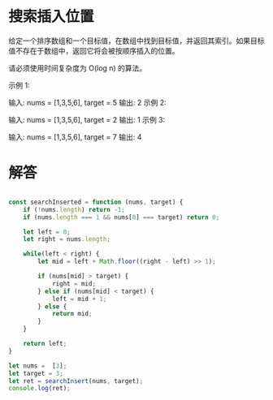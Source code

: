 # 搜索插入位置
给定一个排序数组和一个目标值，在数组中找到目标值，并返回其索引。如果目标值不存在于数组中，返回它将会被按顺序插入的位置。

请必须使用时间复杂度为 O(log n) 的算法。


示例 1:

输入: nums = [1,3,5,6], target = 5
输出: 2
示例 2:

输入: nums = [1,3,5,6], target = 2
输出: 1
示例 3:

输入: nums = [1,3,5,6], target = 7
输出: 4


# 解答

```js

const searchInserted = function (nums, target) {
    if (!nums.length) return -1;
    if (nums.length === 1 && nums[0] === target) return 0;

    let left = 0;
    let right = nums.length;

    while(left < right) {
        let mid = left + Math.floor((right - left) >> 1);

        if (nums[mid] > target) {
            right = mid;
        } else if (nums[mid] < target) {
            left = mid + 1;
        } else {
            return mid;
        }
    }

    return left;
}

let nums =  [3];
let target = 3;
let ret = searchInsert(nums, target);
console.log(ret);
```